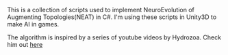 This is a collection of scripts used to implement NeuroEvolution of Augmenting Topologies(NEAT) in C#. I'm using these scripts in Unity3D to make AI in games.

The algorithm is inspired by a series of youtube videos by Hydrozoa. Check him out [here](https://www.youtube.com/watch?v=1I1eG-WLLrY&t=752s)
